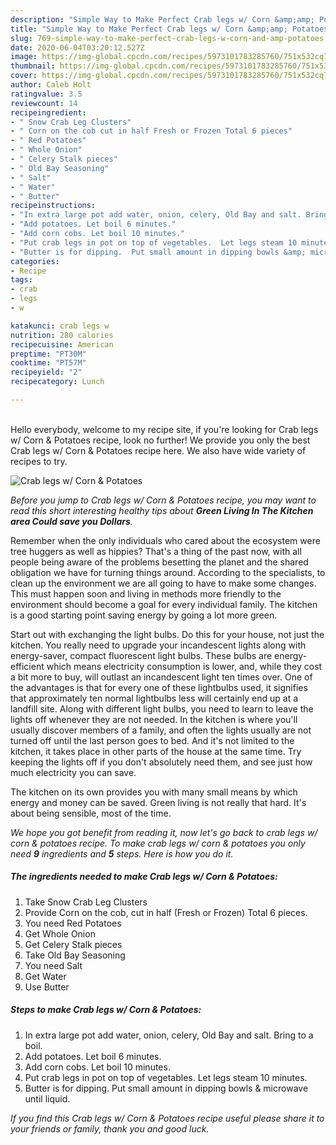 ```yaml
---
description: "Simple Way to Make Perfect Crab legs w/ Corn &amp;amp; Potatoes"
title: "Simple Way to Make Perfect Crab legs w/ Corn &amp;amp; Potatoes"
slug: 769-simple-way-to-make-perfect-crab-legs-w-corn-and-amp-potatoes
date: 2020-06-04T03:20:12.527Z
image: https://img-global.cpcdn.com/recipes/5973101783285760/751x532cq70/crab-legs-w-corn-potatoes-recipe-main-photo.jpg
thumbnail: https://img-global.cpcdn.com/recipes/5973101783285760/751x532cq70/crab-legs-w-corn-potatoes-recipe-main-photo.jpg
cover: https://img-global.cpcdn.com/recipes/5973101783285760/751x532cq70/crab-legs-w-corn-potatoes-recipe-main-photo.jpg
author: Caleb Holt
ratingvalue: 3.5
reviewcount: 14
recipeingredient:
- " Snow Crab Leg Clusters"
- " Corn on the cob cut in half Fresh or Frozen Total 6 pieces"
- " Red Potatoes"
- " Whole Onion"
- " Celery Stalk pieces"
- " Old Bay Seasoning"
- " Salt"
- " Water"
- " Butter"
recipeinstructions:
- "In extra large pot add water, onion, celery, Old Bay and salt. Bring to a boil."
- "Add potatoes. Let boil 6 minutes."
- "Add corn cobs. Let boil 10 minutes."
- "Put crab legs in pot on top of vegetables.  Let legs steam 10 minutes."
- "Butter is for dipping.  Put small amount in dipping bowls &amp; microwave until liquid."
categories:
- Recipe
tags:
- crab
- legs
- w

katakunci: crab legs w 
nutrition: 280 calories
recipecuisine: American
preptime: "PT30M"
cooktime: "PT57M"
recipeyield: "2"
recipecategory: Lunch

---
```

<br>
Hello everybody, welcome to my recipe site, if you're looking for Crab legs w/ Corn &amp; Potatoes recipe, look no further! We provide you only the best Crab legs w/ Corn &amp; Potatoes recipe here. We also have wide variety of recipes to try.
<br>


![Crab legs w/ Corn &amp; Potatoes](https://img-global.cpcdn.com/recipes/5973101783285760/751x532cq70/crab-legs-w-corn-potatoes-recipe-main-photo.jpg)

<i>Before you jump to Crab legs w/ Corn &amp; Potatoes recipe, you may want to read this short interesting healthy tips about 
<strong>Green Living In The Kitchen area Could save you Dollars</strong>.</i>
</br>

Remember when the only individuals who cared about the ecosystem were tree huggers as well as hippies? That's a thing of the past now, with all people being aware of the problems besetting the planet and the shared obligation we have for turning things around. According to the specialists, to clean up the environment we are all going to have to make some changes. This must happen soon and living in methods more friendly to the environment should become a goal for every individual family. The kitchen is a good starting point saving energy by going a lot more green.

Start out with exchanging the light bulbs. Do this for your house, not just the kitchen. You really need to upgrade your incandescent lights along with energy-saver, compact fluorescent light bulbs. These bulbs are energy-efficient which means electricity consumption is lower, and, while they cost a bit more to buy, will outlast an incandescent light ten times over. One of the advantages is that for every one of these lightbulbs used, it signifies that approximately ten normal lightbulbs less will certainly end up at a landfill site. Along with different light bulbs, you need to learn to leave the lights off whenever they are not needed. In the kitchen is where you'll usually discover members of a family, and often the lights usually are not turned off until the last person goes to bed. And it's not limited to the kitchen, it takes place in other parts of the house at the same time. Try keeping the lights off if you don't absolutely need them, and see just how much electricity you can save.

The kitchen on its own provides you with many small means by which energy and money can be saved. Green living is not really that hard. It's about being sensible, most of the time.


<i>We hope you got benefit from reading it, now let's go back to crab legs w/ corn &amp; potatoes recipe. To make crab legs w/ corn &amp; potatoes you only need <strong>9</strong> ingredients and <strong>5</strong> steps. Here is how you do it.
</i>

##### The ingredients needed to make Crab legs w/ Corn &amp; Potatoes:

1. Take  Snow Crab Leg Clusters
1. Provide  Corn on the cob, cut in half (Fresh or Frozen) Total 6 pieces.
1. You need  Red Potatoes
1. Get  Whole Onion
1. Get  Celery Stalk pieces
1. Take  Old Bay Seasoning
1. You need  Salt
1. Get  Water
1. Use  Butter


##### Steps to make Crab legs w/ Corn &amp; Potatoes:

1. In extra large pot add water, onion, celery, Old Bay and salt. Bring to a boil.
1. Add potatoes. Let boil 6 minutes.
1. Add corn cobs. Let boil 10 minutes.
1. Put crab legs in pot on top of vegetables.  Let legs steam 10 minutes.
1. Butter is for dipping.  Put small amount in dipping bowls &amp; microwave until liquid.


<i>If you find this Crab legs w/ Corn &amp; Potatoes recipe useful please share it to your friends or family, thank you and good luck.</i>
